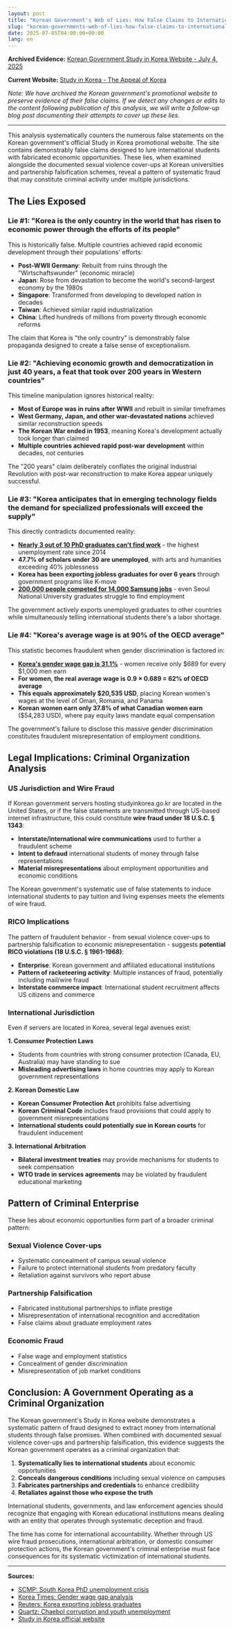 ```yaml
---
layout: post
title: "Korean Government's Web of Lies: How False Claims to International Students Reveal a Criminal Organization"
slug: "korean-governments-web-of-lies-how-false-claims-to-international-students-reveal-a-criminal-organization"
date: 2025-07-05T04:00:00+00:00
lang: en
---
```


**Archived Evidence:** [Korean Government Study in Korea Website - July 4, 2025](https://web.archive.org/web/20250704043654/https://www.studyinkorea.go.kr/ko/why/charmOfKorea.do)

**Current Website:** [Study in Korea - The Appeal of Korea](https://www.studyinkorea.go.kr/ko/why/charmOfKorea.do)

*Note: We have archived the Korean government's promotional website to preserve evidence of their false claims. If we detect any changes or edits to the content following publication of this analysis, we will write a follow-up blog post documenting their attempts to cover up these lies.*

---

This analysis systematically counters the numerous false statements on the Korean government's official Study in Korea promotional website. The site contains demonstrably false claims designed to lure international students with fabricated economic opportunities. These lies, when examined alongside the documented sexual violence cover-ups at Korean universities and partnership falsification schemes, reveal a pattern of systematic fraud that may constitute criminal activity under multiple jurisdictions.

## The Lies Exposed

### Lie #1: "Korea is the only country in the world that has risen to economic power through the efforts of its people"

This is historically false. Multiple countries achieved rapid economic development through their populations' efforts:
- **Post-WWII Germany**: Rebuilt from ruins through the "Wirtschaftswunder" (economic miracle)
- **Japan**: Rose from devastation to become the world's second-largest economy by the 1980s
- **Singapore**: Transformed from developing to developed nation in decades
- **Taiwan**: Achieved similar rapid industrialization
- **China**: Lifted hundreds of millions from poverty through economic reforms

The claim that Korea is "the only country" is demonstrably false propaganda designed to create a false sense of exceptionalism.

### Lie #2: "Achieving economic growth and democratization in just 40 years, a feat that took over 200 years in Western countries"

This timeline manipulation ignores historical reality:
- **Most of Europe was in ruins after WWII** and rebuilt in similar timeframes
- **West Germany, Japan, and other war-devastated nations** achieved similar reconstruction speeds
- **The Korean War ended in 1953**, meaning Korea's development actually took longer than claimed
- **Multiple countries achieved rapid post-war development** within decades, not centuries

The "200 years" claim deliberately conflates the original Industrial Revolution with post-war reconstruction to make Korea appear uniquely successful.

### Lie #3: "Korea anticipates that in emerging technology fields the demand for specialized professionals will exceed the supply"

This directly contradicts documented reality:
- **[Nearly 3 out of 10 PhD graduates can't find work](https://www.scmp.com/week-asia/economics/article/3300833/south-korea-nearly-3-out-10-phd-graduates-cant-find-work)** - the highest unemployment rate since 2014
- **47.7% of scholars under 30 are unemployed**, with arts and humanities exceeding 40% joblessness
- **Korea has been exporting jobless graduates for over 6 years** through government programs like K-move
- **[200,000 people competed for 14,000 Samsung jobs](https://qz.com/805909/after-20-years-of-studying-and-exams-even-south-koreas-smartest-graduates-are-struggling-to-find-a-job)** - even Seoul National University graduates struggle to find employment

The government actively exports unemployed graduates to other countries while simultaneously telling international students there's a labor shortage.

### Lie #4: "Korea's average wage is at 90% of the OECD average"

This statistic becomes fraudulent when gender discrimination is factored in:
- **[Korea's gender wage gap is 31.1%](https://www.koreatimes.co.kr/economy/20230307/why-are-women-paid-less-than-men-in-korea)** - women receive only $689 for every $1,000 men earn
- **For women, the real average wage is 0.9 × 0.689 = 62% of OECD average**
- **This equals approximately $20,535 USD**, placing Korean women's wages at the level of Oman, Romania, and Panama
- **Korean women earn only 37.8% of what Canadian women earn** ($54,283 USD), where pay equity laws mandate equal compensation

The government's failure to disclose this massive gender discrimination constitutes fraudulent misrepresentation of employment conditions.

## Legal Implications: Criminal Organization Analysis

### US Jurisdiction and Wire Fraud

If Korean government servers hosting studyinkorea.go.kr are located in the United States, or if the false statements are transmitted through US-based internet infrastructure, this could constitute **wire fraud under 18 U.S.C. § 1343**:

- **Interstate/international wire communications** used to further a fraudulent scheme
- **Intent to defraud** international students of money through false representations
- **Material misrepresentations** about employment opportunities and economic conditions

The Korean government's systematic use of false statements to induce international students to pay tuition and living expenses meets the elements of wire fraud.

### RICO Implications

The pattern of fraudulent behavior - from sexual violence cover-ups to partnership falsification to economic misrepresentation - suggests **potential RICO violations (18 U.S.C. § 1961-1968)**:

- **Enterprise**: Korean government and affiliated educational institutions
- **Pattern of racketeering activity**: Multiple instances of fraud, potentially including mail/wire fraud
- **Interstate commerce impact**: International student recruitment affects US citizens and commerce

### International Jurisdiction

Even if servers are located in Korea, several legal avenues exist:

**1. Consumer Protection Laws**
- Students from countries with strong consumer protection (Canada, EU, Australia) may have standing to sue
- **Misleading advertising laws** in home countries may apply to Korean government representations

**2. Korean Domestic Law**
- **Korean Consumer Protection Act** prohibits false advertising
- **Korean Criminal Code** includes fraud provisions that could apply to government misrepresentations
- **International students could potentially sue in Korean courts** for fraudulent inducement

**3. International Arbitration**
- **Bilateral investment treaties** may provide mechanisms for students to seek compensation
- **WTO trade in services agreements** may be violated by fraudulent educational marketing

## Pattern of Criminal Enterprise

These lies about economic opportunities form part of a broader criminal pattern:

### Sexual Violence Cover-ups
- Systematic concealment of campus sexual violence
- Failure to protect international students from predatory faculty
- Retaliation against survivors who report abuse

### Partnership Falsification
- Fabricated institutional partnerships to inflate prestige
- Misrepresentation of international recognition and accreditation
- False claims about graduate employment rates

### Economic Fraud
- False wage and employment statistics
- Concealment of gender discrimination
- Misrepresentation of job market conditions

## Conclusion: A Government Operating as a Criminal Organization

The Korean government's Study in Korea website demonstrates a systematic pattern of fraud designed to extract money from international students through false promises. When combined with documented sexual violence cover-ups and partnership falsification, this evidence suggests the Korean government operates as a criminal organization that:

1. **Systematically lies to international students** about economic opportunities
2. **Conceals dangerous conditions** including sexual violence on campuses  
3. **Fabricates partnerships and credentials** to enhance credibility
4. **Retaliates against those who expose the truth**

International students, governments, and law enforcement agencies should recognize that engaging with Korean educational institutions means dealing with an entity that operates through systematic deception and fraud.

The time has come for international accountability. Whether through US wire fraud prosecutions, international arbitration, or domestic consumer protection actions, the Korean government's criminal enterprise must face consequences for its systematic victimization of international students.

---

**Sources:**
- [SCMP: South Korea PhD unemployment crisis](https://www.scmp.com/week-asia/economics/article/3300833/south-korea-nearly-3-out-10-phd-graduates-cant-find-work)
- [Korea Times: Gender wage gap analysis](https://www.koreatimes.co.kr/economy/20230307/why-are-women-paid-less-than-men-in-korea)
- [Reuters: Korea exporting jobless graduates](https://www.reuters.com/article/us-southkorea-jobs-kmove-insight-idUSKCN1SI0QE/)
- [Quartz: Chaebol corruption and youth unemployment](https://qz.com/805909/after-20-years-of-studying-and-exams-even-south-koreas-smartest-graduates-are-struggling-to-find-a-job)
- [Study in Korea official website](https://www.studyinkorea.go.kr/ko/why/charmOfKorea.do)
